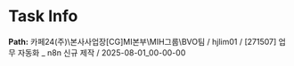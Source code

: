 # Task Info

**Path:** 카페24(주)\본사사업장\[CG]MI본부\MIH그룹\BVO팀 / hjlim01 / [271507] 업무 자동화 _ n8n 신규 제작 / 2025-08-01_00-00-00

